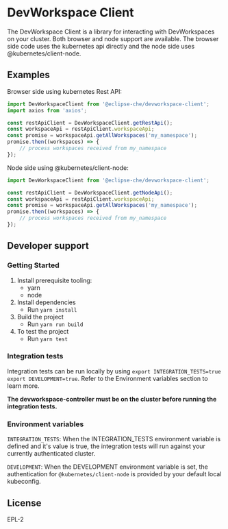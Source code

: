 # DevWorkspace Client

The DevWorkspace Client is a library for interacting with DevWorkspaces on your cluster. Both browser and node support are available. The browser side code uses the kubernetes api directly and the node side uses @kubernetes/client-node.

## Examples

Browser side using kubernetes Rest API:
```typescript
import DevWorkspaceClient from '@eclipse-che/devworkspace-client';
import axios from 'axios';

const restApiClient = DevWorkspaceClient.getRestApi();
const workspaceApi = restApiClient.workspaceApi;
const promise = workspaceApi.getAllWorkspaces('my_namespace');
promise.then((workspaces) => {
    // process workspaces received from my_namespace
});
```

Node side using @kubernetes/client-node:
```typescript
import DevWorkspaceClient from '@eclipse-che/devworkspace-client';

const restApiClient = DevWorkspaceClient.getNodeApi();
const workspaceApi = restApiClient.workspaceApi;
const promise = workspaceApi.getAllWorkspaces('my_namespace');
promise.then((workspaces) => {
    // process workspaces received from my_namespace
});
```


## Developer support

### Getting Started
1. Install prerequisite tooling:
    - yarn
    - node
2. Install dependencies
    - Run `yarn install`
3. Build the project
    - Run `yarn run build`
4. To test the project
    - Run `yarn test`

### Integration tests
Integration tests can be run locally by using `export INTEGRATION_TESTS=true export DEVELOPMENT=true`. Refer to the Environment variables section to learn more.

**The devworkspace-controller must be on the cluster before running the integration tests.**

### Environment variables
`INTEGRATION_TESTS`: When the INTEGRATION_TESTS environment variable is defined and it's value is true, the integration tests will run against your currently authenticated cluster.

`DEVELOPMENT`: When the DEVELOPMENT environment variable is set, the authentication for `@kubernetes/client-node` is provided by your default local kubeconfig.

## License

EPL-2
